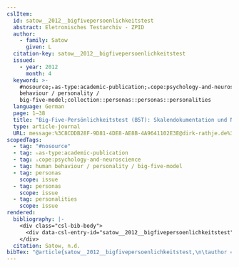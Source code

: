 ```yaml
---
cslItem:
  id: satow__2012__bigfivepersoenlichkeitstest
  abstract: Eletronisches Testarchiv - ZPID
  author:
    - family: Satow
      given: L
  citation-key: satow__2012__bigfivepersoenlichkeitstest
  issued:
    - year: 2012
      month: 4
  keyword: >-
    #nosource;ₕas-type:academic-publication;ₛcope:psychology-and-neuroscience;human
    behaviour / personality /
    big-five-model;collection::personas::personas::personalities
  language: German
  page: 1–38
  title: "Big-Five-Persönlichkeitstest (B5T): Skalendokumentation und Normen."
  type: article-journal
  URL: message:%3C8CDDB28F-9D81-4DE8-AE8B-4A9641102E3E@dirk-rathje.de%3E
scopedTags:
  - tag: "#nosource"
  - tag: ₕas-type:academic-publication
  - tag: ₛcope:psychology-and-neuroscience
  - tag: human behaviour / personality / big-five-model
  - tag: personas
    scope: issue
  - tag: personas
    scope: issue
  - tag: personalities
    scope: issue
rendered:
  bibliography: |-
    <div class="csl-bib-body">
      <div data-csl-entry-id="satow__2012__bigfivepersoenlichkeitstest" class="csl-entry">Satow, L. n.d.. <i>Big-Five-Persönlichkeitstest (B5T): Skalendokumentation und Normen.</i> 1–38. message:%3C8CDDB28F-9D81-4DE8-AE8B-4A9641102E3E@dirk-rathje.de%3E</div>
    </div>
  citation: Satow, n.d.
bibTex: "@article{satow__2012__bigfivepersoenlichkeitstest,\n\tauthor = {Satow, L},\n\tpages = {1--38},\n\ttitle = {Big-{Five}-{Pers}{\\\" o}nlichkeitstest ({B5T}): Skalendokumentation und {Normen}.},\n\thowpublished = {message:%3C8CDDB28F-9D81-4DE8-AE8B-4A9641102E3E@dirk-rathje.de%3E},\n}\n\n"
---
```


